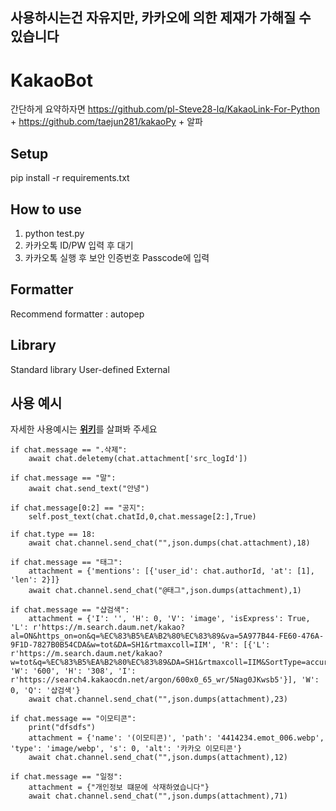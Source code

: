 ## 사용하시는건 자유지만, 카카오에 의한 제재가 가해질 수 있습니다

# KakaoBot
간단하게 요약하자면 https://github.com/pl-Steve28-lq/KakaoLink-For-Python + https://github.com/taejun281/kakaoPy + 알파

## Setup
pip install -r requirements.txt


## How to use

1. python test.py
2. 카카오톡 ID/PW 입력 후 대기
3. 카카오톡 실행 후 보안 인증번호 Passcode에 입력

## Formatter

Recommend formatter : autopep

## Library
Standard library
User-defined
External

## 사용 예시

자세한 사용예시는 [**위키**](https://github.com/idev-develop/KakaoBot/wiki)를 살펴봐 주세요

    if chat.message == ".삭제":
        await chat.deletemy(chat.attachment['src_logId'])

    if chat.message == "말":
        await chat.send_text("안녕")

    if chat.message[0:2] == "공지":
        self.post_text(chat.chatId,0,chat.message[2:],True)

    if chat.type == 18:
        await chat.channel.send_chat("",json.dumps(chat.attachment),18)

    if chat.message == "태그":
        attachment = {'mentions': [{'user_id': chat.authorId, 'at': [1], 'len': 2}]}
        await chat.channel.send_chat("@태그",json.dumps(attachment),1) 

    if chat.message == "샵검색":
        attachment = {'I': '', 'H': 0, 'V': 'image', 'isExpress': True, 'L': r'https://m.search.daum.net/kakao?al=ON&https_on=on&q=%EC%83%B5%EA%B2%80%EC%83%89&va=5A977B44-FE60-476A-9F1D-7827B0B54CDA&w=tot&DA=SH1&rtmaxcoll=IIM', 'R': [{'L': r'https://m.search.daum.net/kakao?w=tot&q=%EC%83%B5%EA%B2%80%EC%83%89&DA=SH1&rtmaxcoll=IIM&SortType=accuracy#&gid=223&pid=333JdFqNLK3YkCU6M9', 'W': '600', 'H': '308', 'I': r'https://search4.kakaocdn.net/argon/600x0_65_wr/5Nag0JKwsb5'}], 'W': 0, 'Q': '샵검색'}
        await chat.channel.send_chat("",json.dumps(attachment),23) 

    if chat.message == "이모티콘":
        print("dfsdfs")
        attachment = {'name': '(이모티콘)', 'path': '4414234.emot_006.webp', 'type': 'image/webp', 's': 0, 'alt': '카카오 이모티콘'}
        await chat.channel.send_chat("",json.dumps(attachment),12) 

    if chat.message == "일정":
        attachment = {"개인정보 떄문에 삭재하였습니다"}
        await chat.channel.send_chat("",json.dumps(attachment),71) 
